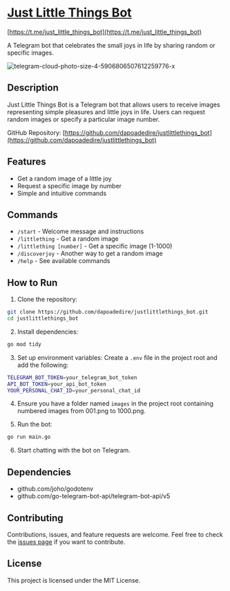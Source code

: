 # [Just Little Things Bot](https://t.me/just_little_things_bot)

[https://t.me/just_little_things_bot](https://t.me/just_little_things_bot)

A Telegram bot that celebrates the small joys in life by sharing random or specific images.

![telegram-cloud-photo-size-4-5906806507612259776-x](https://github.com/user-attachments/assets/6c9bda45-21af-44df-8901-05a2a0f47ba3)

## Description

Just Little Things Bot is a Telegram bot that allows users to receive images representing simple pleasures and little joys in life. Users can request random images or specify a particular image number.

GitHub Repository: [https://github.com/dapoadedire/justlittlethings_bot](https://github.com/dapoadedire/justlittlethings_bot)

## Features

- Get a random image of a little joy
- Request a specific image by number
- Simple and intuitive commands

## Commands

- `/start` - Welcome message and instructions
- `/littlething` - Get a random image
- `/littlething [number]` - Get a specific image (1-1000)
- `/discoverjoy` - Another way to get a random image
- `/help` - See available commands

## How to Run

1. Clone the repository:

```bash
git clone https://github.com/dapoadedire/justlittlethings_bot.git
cd justlittlethings_bot
```

2. Install dependencies:

```bash
go mod tidy
```

3. Set up environment variables:
   Create a `.env` file in the project root and add the following:

```bash
TELEGRAM_BOT_TOKEN=your_telegram_bot_token
API_BOT_TOKEN=your_api_bot_token
YOUR_PERSONAL_CHAT_ID=your_personal_chat_id
```

4. Ensure you have a folder named `images` in the project root containing numbered images from 001.png to 1000.png.

5. Run the bot:

```bash
go run main.go
```

6. Start chatting with the bot on Telegram.

## Dependencies

- github.com/joho/godotenv
- github.com/go-telegram-bot-api/telegram-bot-api/v5

## Contributing

Contributions, issues, and feature requests are welcome. Feel free to check the [issues page](https://github.com/dapoadedire/justlittlethings_bot/issues) if you want to contribute.

## License

This project is licensed under the MIT License.
